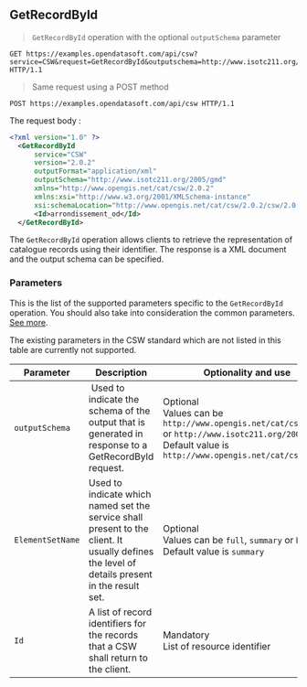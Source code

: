 ## GetRecordById

> `GetRecordById` operation with the optional `outputSchema` parameter

```http
GET https://examples.opendatasoft.com/api/csw?service=CSW&request=GetRecordById&outputschema=http://www.isotc211.org/2005/gmd&id=arrondissement_od HTTP/1.1
```

> Same request using a POST method

```http
POST https://examples.opendatasoft.com/api/csw HTTP/1.1
```

The request body :

```xml
<?xml version="1.0" ?>
  <GetRecordById
      service="CSW"
      version="2.0.2"
      outputFormat="application/xml"
      outputSchema="http://www.isotc211.org/2005/gmd"
      xmlns="http://www.opengis.net/cat/csw/2.0.2"
      xmlns:xsi="http://www.w3.org/2001/XMLSchema-instance"
      xsi:schemaLocation="http://www.opengis.net/cat/csw/2.0.2/csw/2.0.2/CSW-discovery.xsd">
      <Id>arrondissement_od</Id>
  </GetRecordById>
```

The `GetRecordById` operation allows clients to retrieve the representation of catalogue records using their
identifier. The response is a XML document and the output schema can be specified.

### Parameters

This is the list of the supported parameters specific to the `GetRecordById` operation. You should also take into
consideration the common parameters. [See more](#parameters).

The existing parameters in the CSW standard which are not listed in this table are currently not supported.

Parameter |	Description	| Optionality and use
--------- | ----------- | -------------------
`outputSchema` | Used to indicate the schema of the output that is generated in response to a GetRecordById request. | Optional <br> Values can be `http://www.opengis.net/cat/csw/2.0.2` or `http://www.isotc211.org/2005/gm` <br> Default value is `http://www.opengis.net/cat/csw/2.0.2`
`ElementSetName` | Used to indicate which named set the service shall present to the client. It usually defines the level of details present in the result set. | Optional <br> Values can be `full`, `summary` or `brief` <br> Default value is `summary`
`Id` | A list of record identifiers for the records that a CSW shall return to the client. | Mandatory <br> List of resource identifier
